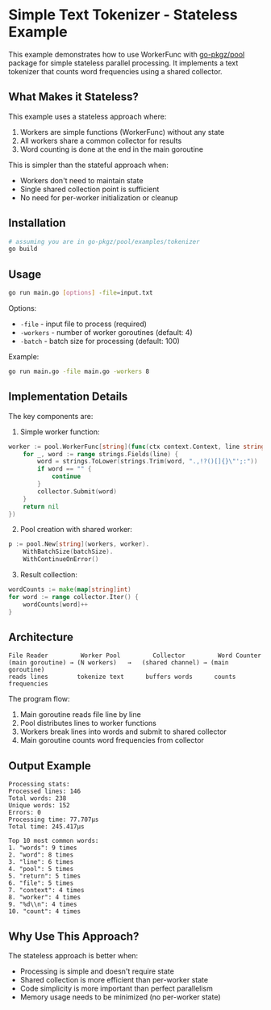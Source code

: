 # Simple Text Tokenizer - Stateless Example

This example demonstrates how to use WorkerFunc with [go-pkgz/pool](https://github.com/go-pkgz/pool) package for simple stateless parallel processing. It implements a text tokenizer that counts word frequencies using a shared collector.

## What Makes it Stateless?

This example uses a stateless approach where:
1. Workers are simple functions (WorkerFunc) without any state
2. All workers share a common collector for results
3. Word counting is done at the end in the main goroutine

This is simpler than the stateful approach when:
- Workers don't need to maintain state
- Single shared collection point is sufficient
- No need for per-worker initialization or cleanup

## Installation

```bash
# assuming you are in go-pkgz/pool/examples/tokenizer
go build
```

## Usage

```bash
go run main.go [options] -file=input.txt
```

Options:
- `-file` - input file to process (required)
- `-workers` - number of worker goroutines (default: 4)
- `-batch` - batch size for processing (default: 100)

Example:
```bash
go run main.go -file main.go -workers 8
```

## Implementation Details

The key components are:

1. Simple worker function:
```go
worker := pool.WorkerFunc[string](func(ctx context.Context, line string) error {
    for _, word := range strings.Fields(line) {
        word = strings.ToLower(strings.Trim(word, ".,!?()[]{}\"';:"))
        if word == "" {
            continue
        }
        collector.Submit(word)
    }
    return nil
})
```

2. Pool creation with shared worker:
```go
p := pool.New[string](workers, worker).
    WithBatchSize(batchSize).
    WithContinueOnError()
```

3. Result collection:
```go
wordCounts := make(map[string]int)
for word := range collector.Iter() {
    wordCounts[word]++
}
```

## Architecture

```
File Reader         Worker Pool         Collector         Word Counter
(main goroutine) → (N workers)   →   (shared channel) → (main goroutine)
reads lines        tokenize text      buffers words      counts frequencies
```

The program flow:
1. Main goroutine reads file line by line
2. Pool distributes lines to worker functions
3. Workers break lines into words and submit to shared collector
4. Main goroutine counts word frequencies from collector

## Output Example

```
Processing stats:
Processed lines: 146
Total words: 238
Unique words: 152
Errors: 0
Processing time: 77.707µs
Total time: 245.417µs

Top 10 most common words:
1. "words": 9 times
2. "word": 8 times
3. "line": 6 times
4. "pool": 5 times
5. "return": 5 times
6. "file": 5 times
7. "context": 4 times
8. "worker": 4 times
9. "%d\\n": 4 times
10. "count": 4 times
```

## Why Use This Approach?

The stateless approach is better when:
- Processing is simple and doesn't require state
- Shared collection is more efficient than per-worker state
- Code simplicity is more important than perfect parallelism
- Memory usage needs to be minimized (no per-worker state)